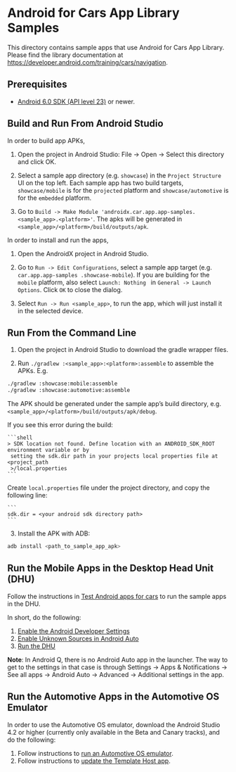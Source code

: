 Android for Cars App Library Samples
===========================================
This directory contains sample apps that use Android for Cars App Library.
Please find the library documentation at https://developer.android.com/training/cars/navigation.

Prerequisites
--------------
- [Android 6.0 SDK (API level 23)](https://developer.android.com/studio/releases/platforms#6.0) or newer.

Build and Run From Android Studio
-----------------------
In order to build app APKs,

1. Open the project in Android Studio: File -> Open -> Select this directory and click OK.

2. Select a sample app directory (e.g. `showcase`) in the `Project Structure` UI on the top left. Each sample app has two build targets, `showcase/mobile` is for the `projected` platform and `showcase/automotive` is for the `embedded` platform.

3. Go to `Build -> Make Module 'androidx.car.app.app-samples.<sample_app>.<platform>'`. The apks
 will be generated in `<sample_app>/<platform>/build/outputs/apk`.

In order to install and run the apps,

1. Open the AndroidX project in Android Studio.

2. Go to `Run -> Edit Configurations`, select a sample app target (e.g. `car.app.app-samples
.showcase-mobile`). If you are building for the `mobile` platform, also select `Launch: Nothing
` in `General -> Launch Options`. Click `OK` to close the dialog.

3. Select `Run -> Run <sample_app>`, to run the app, which will just install it in the selected
 device.

Run From the Command Line
---------------------
1. Open the project in Android Studio to download the gradle wrapper files.

2. Run `./gradlew :<sample_app>:<platform>:assemble` to assemble the APKs. E.g.

```bash
./gradlew :showcase:mobile:assemble
./gradlew :showcase:automotive:assemble
```

The APK should be generated under the sample app’s build directory, e.g. `<sample_app>/<platform>/build/outputs/apk/debug`.

If you see this error during the build:

    ```shell
    > SDK location not found. Define location with an ANDROID_SDK_ROOT environment variable or by
     setting the sdk.dir path in your projects local properties file at <project_path
     >/local.properties
    ```

Create `local.properties` file under the project directory, and copy the following line:

    ```
    sdk.dir = <your android sdk directory path>
    ```

3. Install the APK with ADB:

```bash
adb install <path_to_sample_app_apk>
```

Run the Mobile Apps in the Desktop Head Unit (DHU)
-------------------------------------------
Follow the instructions in [Test Android apps for cars][1] to run the sample apps in the DHU.

In short, do the following:

1. [Enable the Android Developer Settings][2]
2. [Enable Unknown Sources in Android Auto][3]
3. [Run the DHU][4]

**Note**: In Android Q, there is no Android Auto app in the launcher. The way to get to the settings in that case is through Settings -> Apps & Notifications -> See all apps -> Android Auto -> Advanced -> Additional settings in the app.

Run the Automotive Apps in the Automotive OS Emulator
-------------------------------------------
In order to use the Automotive OS emulator, download the Android Studio 4.2 or higher (currently
only available in the Beta and Canary tracks), and do the following:

1. Follow instructions to [run an Automotive OS emulator][5].
2. Follow instructions to [update the Template Host app][6].

[1]: https://developer.android.com/training/cars/testing
[2]: https://developer.android.com/studio/debug/dev-options
[3]: https://developer.android.com/training/cars/testing#step1
[4]: https://developer.android.com/training/cars/testing#running-dhu
[5]: https://developer.android.com/training/cars/testing#system-images
[6]: https://developer.android.com/training/cars/apps/automotive-os
